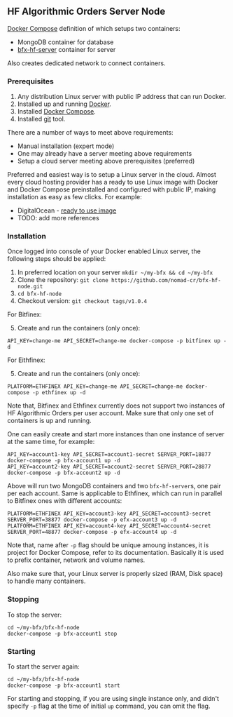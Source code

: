 ## HF Algorithmic Orders Server Node

[Docker Compose](https://docs.docker.com/compose/overview/) definition of which
setups two containers:

* MongoDB container for database
* [bfx-hf-server](https://github.com/nomad-cr/bfx-hf-node/tree/master/bfx-hf-server) container for server

Also creates dedicated network to connect containers.

### Prerequisites

1. Any distribution Linux server with public IP address that can run Docker.
2. Installed up and running [Docker](https://docs.docker.com/).
3. Installed [Docker Compose](https://docs.docker.com/compose/overview/).
4. Installed [git](https://git-scm.com/) tool.

There are a number of ways to meet above requirements:
* Manual installation (expert mode)
* One may already have a server meeting above requirements
* Setup a cloud server meeting above prerequisites (preferred)

Preferred and easiest way is to setup a Linux server in the cloud.
Almost every cloud hosting provider has a ready to use Linux image
with Docker and Docker Compose preinstalled and configured with
public IP, making installation as easy as few clicks. For example:
* DigitalOcean - [ready to use image](https://www.digitalocean.com/products/one-click-apps/docker/)
* TODO: add more references

### Installation

Once logged into console of your Docker enabled Linux server, the following
steps should be applied:

1. In preferred location on your server `mkdir ~/my-bfx && cd ~/my-bfx`
2. Clone the repository: `git clone https://github.com/nomad-cr/bfx-hf-node.git`
3. `cd bfx-hf-node`
4. Checkout version: `git checkout tags/v1.0.4`

For Bitfinex:

5. Create and run the containers (only once):
```
API_KEY=change-me API_SECRET=change-me docker-compose -p bitfinex up -d
```

For Eithfinex:

5. Create and run the containers (only once):
```
PLATFORM=ETHFINEX API_KEY=change-me API_SECRET=change-me docker-compose -p ethfinex up -d
```

Note that, Bitfinex and Ethfinex currently does not support two instances of HF
Algorithmic Orders per user account. Make sure that only one set of containers
is up and running.
 
One can easily create and start more instances than one instance of server at the same time, for example:
```
API_KEY=account1-key API_SECRET=account1-secret SERVER_PORT=18877 docker-compose -p bfx-account1 up -d
API_KEY=account2-key API_SECRET=account2-secret SERVER_PORT=28877 docker-compose -p bfx-account2 up -d
```
Above will run two MongoDB containers and two `bfx-hf-server`s, one pair per each account.
Same is applicable to Ethfinex, which can run in parallel to Bitfinex ones with different accounts:
```
PLATFORM=ETHFINEX API_KEY=account3-key API_SECRET=account3-secret SERVER_PORT=38877 docker-compose -p efx-account3 up -d
PLATFORM=ETHFINEX API_KEY=account4-key API_SECRET=account4-secret SERVER_PORT=48877 docker-compose -p efx-account4 up -d
```

Note that, name after `-p` flag should be unique amoung instances, it is project for Docker Compose,
refer to its documentation. Basically it is used to prefix container, network and volume names.

Also make sure that, your Linux server is properly sized (RAM, Disk space) to handle many containers.

### Stopping

To stop the server:

```
cd ~/my-bfx/bfx-hf-node
docker-compose -p bfx-account1 stop
```

### Starting

To start the server again:

```
cd ~/my-bfx/bfx-hf-node
docker-compose -p bfx-account1 start
```

For starting and stopping, if you are using single instance only, and didn't specify `-p` flag
at the time of initial `up` command, you can omit the flag.



